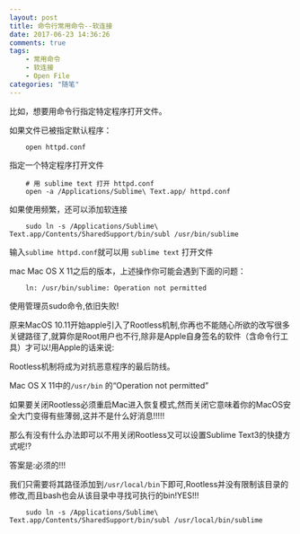 ```yaml
---
layout: post
title: 命令行常用命令--软连接
date: 2017-06-23 14:36:26
comments: true
tags:
	- 常用命令
	- 软连接
	- Open File
categories: "随笔"
---
```

比如，想要用命令行指定特定程序打开文件。

如果文件已被指定默认程序：

``` bath
    open httpd.conf
```

<!-- more -->

指定一个特定程序打开文件

``` bath
    # 用 sublime text 打开 httpd.conf
    open -a /Applications/Sublime\ Text.app/ httpd.conf
```

如果使用频繁，还可以添加软连接

``` bath
    sudo ln -s /Applications/Sublime\ Text.app/Contents/SharedSupport/bin/subl /usr/bin/sublime
```

输入`sublime httpd.conf`就可以用 `sublime text` 打开文件

mac Mac OS X 11之后的版本，上述操作你可能会遇到下面的问题：
``` bath
    ln: /usr/bin/sublime: Operation not permitted
```

使用管理员sudo命令,依旧失败!

原来MacOS 10.11开始apple引入了Rootless机制,你再也不能随心所欲的改写很多关键路径了,就算你是Root用户也不行,除非是Apple自身签名的软件（含命令行工具）才可以!用Apple的话来说:

Rootless机制将成为对抗恶意程序的最后防线。

Mac OS X 11中的`/usr/bin` 的“Operation not permitted”

如果要关闭Rootless必须重启Mac进入恢复模式,然而关闭它意味着你的MacOS安全大门变得有些薄弱,这并不是什么好消息!!!!!

那么有没有什么办法即可以不用关闭Rootless又可以设置Sublime Text3的快捷方式呢!?

答案是:必须的!!!

我们只需要将其路径添加到`/usr/local/bin`下即可,Rootless并没有限制该目录的修改,而且bash也会从该目录中寻找可执行的bin!YES!!!
``` bath
    sudo ln -s /Applications/Sublime\ Text.app/Contents/SharedSupport/bin/subl /usr/local/bin/sublime
```
